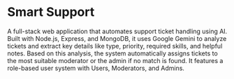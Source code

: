 # Smart Support

A full-stack web application that automates support ticket handling using AI. Built with Node.js, Express, and MongoDB, it uses Google Gemini to analyze tickets and extract key details like type, priority, required skills, and helpful notes. Based on this analysis, the system automatically assigns tickets to the most suitable moderator or the admin if no match is found. It features a role-based user system with Users, Moderators, and Admins. 
